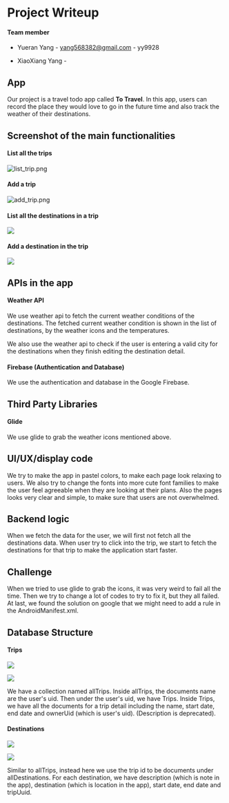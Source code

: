 # Project Writeup

#### Team member

- Yueran Yang - yang568382@gmail.com - yy9928

- XiaoXiang Yang - 

## App

Our project is a travel todo app called **To Travel**. In this app, users can record the place they would love to go in the future time and also track the weather of their destinations. 

## Screenshot of the main functionalities

#### List all the trips

![list_trip.png](/Users/renayang/UTAustin/AndroidProgramming/project/tripArrange/images/list_trip.png)

#### Add a trip

![add_trip.png](/Users/renayang/UTAustin/AndroidProgramming/project/tripArrange/images/add_trip.png)

#### List all the destinations in a trip

![](/Users/renayang/UTAustin/AndroidProgramming/project/tripArrange/images/2022-11-30-16-39-54-image.png)

#### Add a destination in the trip

![](/Users/renayang/UTAustin/AndroidProgramming/project/tripArrange/images/2022-11-30-16-41-07-image.png)

## APIs in the app

#### Weather API

We use weather api to fetch the current weather conditions of the destinations. The fetched current weather condition is shown in the list of destinations, by the weather icons and the temperatures. 

We also use the weather api to check if the user is entering a valid city for the destinations when they finish editing the destination detail. 

#### Firebase (Authentication and Database)

We use the authentication and database in the Google Firebase. 

## Third Party Libraries

#### Glide

We use glide to grab the weather icons mentioned above. 

## UI/UX/display code

We try to make the app in pastel colors, to make each page look relaxing to users.    We also try to change the fonts into more cute font families to make the user feel agreeable when they are looking at their plans. Also the pages looks very clear and simple, to make sure that users are not overwhelmed. 

## Backend logic

When we fetch the data for the user, we will first not fetch all the destinations data. When user try to click into the trip, we start to fetch the destinations for that trip to make the application start faster. 

## Challenge

When we tried to use glide to grab the icons, it was very weird to fail all the time. Then we try to change a lot of codes to try to fix it, but they all failed. At last, we found the solution on google that we might need to add a rule in the AndroidManifest.xml. 

## Database Structure

#### Trips

![](/Users/renayang/UTAustin/AndroidProgramming/project/tripArrange/images/2022-11-30-16-59-59-image.png)

![](/Users/renayang/UTAustin/AndroidProgramming/project/tripArrange/images/2022-11-30-17-00-23-image.png)

We have a collection named allTrips. Inside allTrips, the documents name are the user's uid. Then under the user's uid, we have Trips. Inside Trips, we have all the documents for a trip detail including the name, start date, end date and ownerUid (which is user's uid). (Description is deprecated).

#### Destinations

![](/Users/renayang/UTAustin/AndroidProgramming/project/tripArrange/images/2022-11-30-17-02-17-image.png)

![](/Users/renayang/UTAustin/AndroidProgramming/project/tripArrange/images/2022-11-30-17-02-43-image.png)

Similar to allTrips, instead here we use the trip id to be documents under allDestinations. For each destination, we have description (which is note in the app), destination (which is location in the app), start date, end date and tripUuid. 


